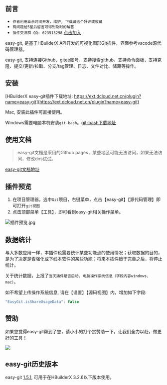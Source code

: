 
## 前言

- `作者利用业余时间开发，维护, 下载请给个好评或收藏`
- `有问题给5星后留言可得到及时的解答`
- `插件交流群 QQ: 623513298` [点击加入](https://qm.qq.com/cgi-bin/qm/qr?k=QRbb77rmIhpsh8OthaftVWfYZQdBr_Ir&jump_from=webapi)

easy-git, 是基于HBuilderX API开发的可视化图形Git插件，界面参考vscode源代码管理器。

easy-git, 支持连接Github、gitee账号，支持搜索github，支持命令面板，支持克隆、提交/更新/拉取、分支/tag管理、日志、文件对比、储藏等操作。

## 安装

[HBuilderX easy-git插件下载地址: https://ext.dcloud.net.cn/plugin?name=easy-git](https://ext.dcloud.net.cn/plugin?name=easy-git)

Mac, 安装此插件可直接使用。

Windows需要电脑本机安装`git-bash`。[git-bash下载地址](https://git-scm.com/download/win)

## 使用文档

> easy-git文档是采用的Github pages，某些地区可能无法访问，如果无法访问，修改dns试试。

[easy-git文档地址](https://easy-git.github.io/)


## 插件预览

1. 在项目管理器，选中`Git`项目，右键菜单，点击【easy-git】【源代码管理】即可打开`git视图`
2. 点击顶部菜单【工具】，即可看到easy-git相关操作菜单。

![插件预览.jpg](https://easy-git.github.io/static/intro.gif)


## 数据统计

与大多数应用一样，本插件也需要统计某些功能点的使用情况；获取数据的目的，是为了决定是否强化或下线本软件的某些功能；将来本插件趋于完善之后，将停止统计。

关于统计数据，上报了`当天插件是否启动`、`电脑操作系统信息（字段内容windows、mac）`。

如不希望上传操作系统信息, 请在【设置】【源码视图】内，增加如下字段:

```js
"EasyGit.isShareUsageData": false
```

## 赞助

如果您觉得easy-git帮到了您，请小小的打个赏赞助一下，让我们全力以赴，做更好的工具！

![](https://easy-git.github.io/static/pay.png)

## easy-git历史版本

easy-git [1.5.1](https://ext-resource-aliyun.dcloud.net.cn/marketplace/6dd3ab20-d963-11ea-bde4-b179a75bf332/1.5.1/plugin.zip?v=1627393994), 可用于在HBuilderX 3.2.6以下版本使用。